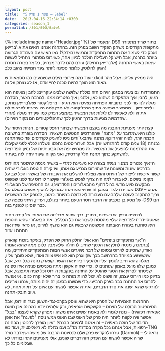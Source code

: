 ```yaml
---
layout: post
title:  "עונה 1 פרק 5 – Babel"
date:   2013-04-16 22:34:14 +0300
categories: season_1
permalink: /S01/E05/Babel
---
```

{% include image name="Header.jpg" %}
המעמד של DS9 בתור שריד מתפורר מתקופת הקרדסים משחק תפקיד חשוב בפרק הזה. בהתחלה אנחנו רואים את או'ברייאן נאבק כדי לשמור את התחנה מתפקדת ומרגיש (בצדק?) כמו האיש עם העבודה הגרועה ביותר בתחנה, אבל חיש קל העלילה הולכת לכיוון אחר, כשוירוס מסתורי מתחיל לעשות שמות באנשי התחנה (או'ברייאן תחילה) וגורם להם לדבר מצחיק, כלומר בצורה חסרת הגיון לחלוטין, כלומר ספינה ליותר צעד חמישה צהוב כלב!

ועוד כמה צירופי מילים שנשמעים כמו ססמאות ש-xkcd היה ממליץ עליהן. אבל מהר מאוד הוא הופך להיות סכנה לחיי אדם, אז לא נצחק על זה.

התמודדות עם בעיה בסגנון הוירוס הזה כוללת שלושה שלבים עיקריים: להבין מאיפה הוא הגיע, להבין איך מתפקדים כשהוא כאן, ולהבין איך נפטרים ממנו. למרבה הצער, הסדרה מגלה לנו עוד לפני כתוביות הפתיחה מאיפה הוא הגיע – מרפליקטור שאו'ברייאן מתקן, וליתר דיוק – ממכשיר שנמצא בתוך הרפליקטור. לא מבין למה היו צריכים להראות לנו את זה ולא לאפשר לנו לגלות את המכשיר באמצע הפרק כמו שקירה מגלה (אחרי שהדמויות מגיעות בדרך ההגיון לכך שהרפליקטורים הם מקור הוירוס).

קצת יותר מעניינת ההבנה מה בעצם המכשיר שבתוך הרפליקטורים. הנחת היסוד של כולנו היא שמדובר על "מתנה" שהקרדסים הנוטשים השאירו; הסדרה בוחרת בתשובה חכמה יותר, לפיה זוהי דווקא מתנה שהבאג'ורים ניסו להעניק לקרדסים עוד כשהתחנה נבנתה (18 שנים קודם להתרחשויות) אבל הטרוריסטים נתפסו ונשלחו לכלא לפני שקיבלו את ההזדמנות להפעיל את המכשיר. זה ממחיש יפה את הבעייתיות של נסיון הפדרציה להשתקע בתוך תחנת חלל קרדסית, ואני מקווה שעוד יחזרו לזה בעתיד.

ה"איך נפטרים ממנו" נעשה בצורה לא מעניינת למדי – באשיר מנסה להיפטר מהוירוס בדרכים שונות ומשונות עד שהוירוס מכריע גם אותו, ואז קירה חוטפת באג'ורי שהיה קשור איכשהו לייצור של הוירוס והוא מצליח להשלים את העבודה של באשיר והכל שב על מקומו בשלום. לא ברור למה היה צריך לחפש באג'ורי שקשור לוירוס עוד לפני שפשוט מבקשים סיוע מדעי בהול דחוף מהבאג'ורים (והפדרציה). גם החטיפה של הבאג'ורי מטרידה למדי במובן זה שהיא ממחישה כמה קל לחטוף אנשים בעולם של DS9 – פשוט צריך להתקרב לעולם שלהם עם מעבורת לא גדולה במיוחד. כמובן, לנטפק את המשגרים של מסע בן כוכבים זה הדבר חסר הטעם ביותר בעולם, ועדיין, הייתי מצפה שב-DS9 הם כבר יפסיקו לנפנף בזה.

לחטיפה עדיין יש חשיבות, כמובן, בכך שהיא מבליטה את האופי של קירה בתור אאוטסיידרית לפדרציה שלא מהססת לשבור את כל הכללים. את הבאג'ורי שהיא חוטפת היא סוחטת בעזרת האבחנה הפשוטה שעכשיו גם הוא נחשף לוירוס, אז כדאי שיזיז את התחת ויעזור.

ה"איך מתפקדים בינתיים" הוא אולי החלק החזק של הפרק, בעיקר בזכות קווארק (בתמונה, מנסה לחלץ את הכסף שחייב לו חולה שלא מבין כלום ממה שהוא אומר) ואודו, שחסינים לוירוס ובסופו של דבר נשארים אנשי הצוות המתפקדים היחידים, מה שמשעשע במיוחד בהתחשב בכך שקווארק הוא לא איש צוות ואודו, שלא סומך עליו, מגלה שהוא חייב לסמוך עליו ולהפקיד בידיו את הגשר. קווארק נהנה מכל רגע, אבל כמובן שלא מועל באמון שנותנים לו. כדי שיהיה אקשן ומתח מכניסים פנימה איזו ספינה שניסתה לפרוץ את הסגר שהוטל על התחנה בעקבות הוירוס וכל שניה תתפוצץ, אבל בדיוק כמו הוירוס עצמו, זה פשוט לא יכול להיות מותח כי ברור שלא יקרה כלום. אי אפשר להרוס את התחנה כבר בפרק הרביעי. כדי שמשהו בסגנון זה יהיה מותח, אנחנו צריכים להרגיש שהוא ישנה את סדר הדברים, ואת זה אפשר לעשות עם איום על דמות אחת, לא איום חובק-תחנה.

ההחמצה האמיתית של הפרק היא שהוא עוסק בקרב-נגד-השעון כנגד הוירוס, אבל הסימפטום הבולט של הוירוס – הקשקשת (אפאזיה, ורק אלוהים יודע כמה זה אכן תואם אפאזיה רפואית) - נזנח לגמרי ולא באמת עושים איתו משהו, ומפרק שקרא לעצמו "בבל" אפשר היה לקוות ליותר. היה פרק של האוס שבו האוס ממש ניסה "לפענח" את אופן הדיבור של חולה באפזיה – זה אמנם (למיטב הבנתי) רעיון מופרך לחלוטין מבחינה רפואית, אבל אנחנו בכל מקרה בסדרת מד"ב ועם מחלה לא ריאליסטית, ועוד כש-TNG טרחו להקדיש פרק שלם לנסיונות ההבנה של מישהו שמדבר מוזר (Darmok) – נראה לי שהיה אפשר לעשות עם הפרק הזה דברים שונים, אולי מעניינים יותר ובוודאי לא שבלוניים כל כך.